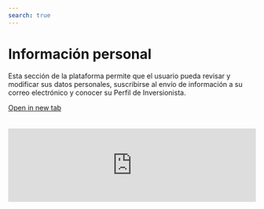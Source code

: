 ```yaml
---
search: true
---
```


# Información personal

Esta sección de la plataforma permite que el usuario pueda revisar y modificar sus datos personales, suscribirse al envío de información a su correo electrónico y conocer su Perfil de Inversionista.

[Open in new tab](https://widgets.modyo.com/inversiones/personal-info)
<iframe id="widgetFrame" src="https://widgets.modyo.com/inversiones/personal-info" width="100%"  frameBorder="0"  style="overflow:auto;margin-top:20px;"/>

| Funcionalidad | Descripción |
|-----|-----|
| Datos Personales | Permite verificar y/o cambiar la información del usuario. Entrega información sobre su ejecutiva/o de cuenta y cómo contactarla/o. |
| Perfil del Inversionista | Permite ver el Perfil de Inversionista actual y la fecha en la que se realizó la encuesta. Permite recomendar qué tipo de inversión se debiera considerar en base al actual perfil de inversionista. Incluye información asociada a la encuesta, como lo que se mide, por qué es importante, cuál debería ser la periodicidad para realizarla, etc. |
| Cambio de Clave | Permite realizar el cambio de clave y muestra las características necesarias para la nueva contraseña (largo máximo y mínimo, caracteres, mayúsculas y minúsculas, números, etc.). |
| Suscripción de envíos por email | Permite suscribirse al envío de información sobre cartolas, informes, certificados tributarios y otros documentos. |


<script>

  export default {
    mounted() {

      function setIframeHeightCO(id, ht) {
          var ifrm = document.getElementById(id);
          if(ifrm) {
            ifrm.style.height = ht + 4 + "px";
          }
      }
      // iframed document sends its height using postMessage
      function handleDocHeightMsg(e) {
          // check origin
          if ( e.origin === 'https://widgets.modyo.com' ) {
              // parse data
              var data = JSON.parse( e.data );

              console.log('data:', data)
              // check data object
              if ( data['docHeight'] ) {
                  setIframeHeightCO( 'widgetFrame', data['docHeight'] );
              } else {
                  setIframeHeightCO( 'widgetFrame', 700 );
              }
          }
      }

      // assign message handler
      if ( window.addEventListener ) {
          window.addEventListener('message', handleDocHeightMsg, false);
      }
    }
  }

</script>
